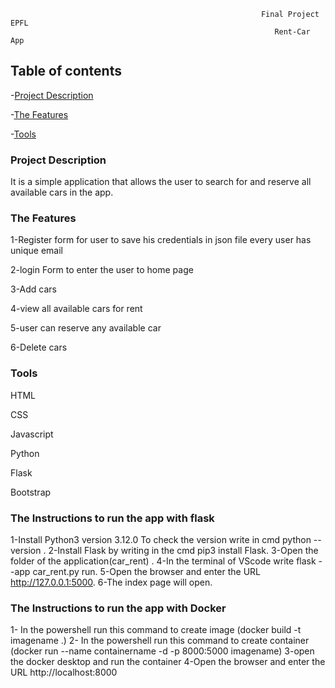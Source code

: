 
                                                            Final Project EPFL
                                                               Rent-Car App


## Table of contents
-[Project Description](#project-description)

-[The Features](#the-features)

-[Tools](#tools)

### Project Description

It is a simple application that allows the user to search for and reserve all available cars in the app.

### The Features

1-Register form for user to save his credentials in json file every user has unique email

2-login Form to enter the user to home page

3-Add cars 

4-view all available cars for rent

5-user can reserve any available car

6-Delete cars

### Tools

HTML

CSS

Javascript

Python

Flask 

Bootstrap 


### The Instructions to run the app with flask 

1-Install Python3 version 3.12.0 To check the version write in cmd python --version .
2-Install Flask by writing in the cmd pip3 install Flask.
3-Open the folder of the application(car_rent) .
4-In the terminal of VScode write flask --app car_rent.py run.
5-Open the browser and enter the URL http://127.0.0.1:5000.
6-The index page will open.


### The Instructions to run the app with Docker

1- In the powershell run this command to create image (docker build -t imagename .)
2- In the powershell run this command to create container 
(docker run --name containername -d -p 8000:5000 imagename)
3-open the docker desktop and run the container 
4-Open the browser and enter the URL http://localhost:8000